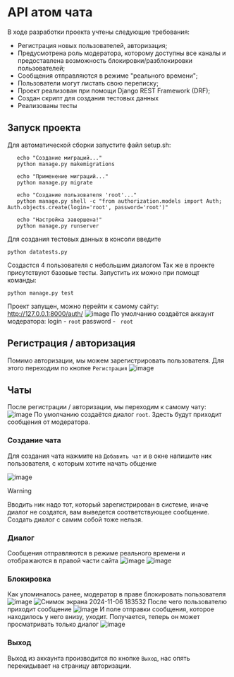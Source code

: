 # API атом чата
В ходе разработки проекта учтены следующие требования:
- Регистрация новых пользователей, авторизация;
- Предусмотрена роль модератора, которому доступны все каналы и предоставлена возможность блокировки/разблокировки пользователей;
- Сообщения отправляются в режиме "реального времени";
- Пользователи могут листать свою переписку;
- Проект реализован при помощи Django REST Framework (DRF);
- Cоздан скрипт для создания тестовых данных
- Реализованы тесты

## Запуск проекта
Для автоматической сборки запустите файл setup.sh:
```
   echo "Создание миграций..."
   python manage.py makemigrations

   echo "Применение миграций..."
   python manage.py migrate

   echo "Создание пользователя 'root'..."
   python manage.py shell -c "from authorization.models import Auth; Auth.objects.create(login='root', password='root')"

   echo "Настройка завершена!"
   python manage.py runserver
```
Для создания тестовых данных в консоли введите
```
python datatests.py
```
Создастся 4 пользователя с небольшим диалогом
Так же в проекте присутствуют базовые тесты. Запустить их можно при помощт команды:
```
python manage.py test

```

Проект запущен, можно перейти к самому сайту: http://127.0.0.1:8000/auth/
![image](https://github.com/user-attachments/assets/726a4050-5633-476a-93be-eaeb9cf31379)
По умолчанию создаётся аккаунт модератора:
login - ```root```
password - ``` root```

## Регистрация / авторизация
Помимо авторизации, мы можем зарегистрировать пользователя. Для этого переходим по кнопке `Регистрация`
![image](https://github.com/user-attachments/assets/d0433b91-4726-4e5f-9fd6-dd20c6866ed3)

## Чаты
После регистрации / авторизации, мы переходим к самому чату:
![image](https://github.com/user-attachments/assets/d6af3ed4-fbb1-481a-9b95-356e142b017a)
По умолчанию создаётся диалог `root`. Здесть будут приходит сообщения от модератора.

### Создание чата
Для создания чата нажмите на `Добавить чат` и в окне напишите ник пользователя, с которым хотите начать общение

![image](https://github.com/user-attachments/assets/e7ddc6ed-5737-424d-915a-a106f270cac5)
> [!WARNING]
> Вводить ник надо тот, который зарегистрирован в системе, иначе диалог не создатся, вам выведется соответствующее сообщение.
> Создать диалог с самим собой тоже нельзя.

### Диалог
Сообщения отправляются в режиме реального времени и отображаются в правой части сайта
![image](https://github.com/user-attachments/assets/07203a19-624f-4e13-8174-a28ec17e26f0)
![image](https://github.com/user-attachments/assets/81badf24-b9a6-4ce3-bfc6-4097c78e5507)

### Блокировка
Как упоминалось ранее, модератор в праве блокировать пользователя
![image](https://github.com/user-attachments/assets/dc0e5f0c-700f-41d3-9007-1808f75829fb)
![Снимок экрана 2024-11-06 183532](https://github.com/user-attachments/assets/cbe571c2-14ae-465d-b837-e5151a076980)
После чего пользователю приходит сообщение
![image](https://github.com/user-attachments/assets/1e320653-cc35-4dae-b5a3-6b2467d40d2e)
И поле отправки сообщения, которое находилось у него внизу, уходит. Получается, теперь он может просматривать только диалог
![image](https://github.com/user-attachments/assets/76ad6613-d0a8-440c-a827-2b5dbc05a2e5)

### Выход
Выход из аккаунта производится по кнопке `Выход`, нас опять перекидывает на страницу авторизации.
